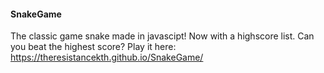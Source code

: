 #### SnakeGame
The classic game snake made in javascipt! Now with a highscore list. Can you beat the highest score?
Play it here:
https://theresistancekth.github.io/SnakeGame/
